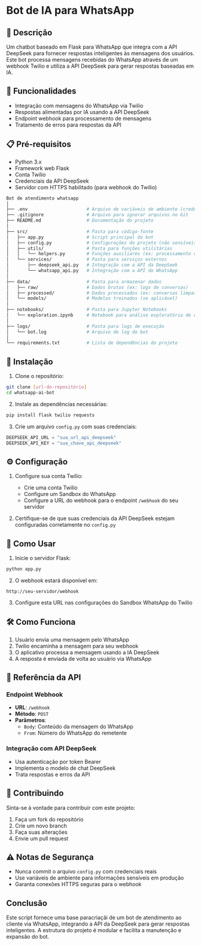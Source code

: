 # Bot de IA para WhatsApp

## 📝 Descrição
Um chatbot baseado em Flask para WhatsApp que integra com a API DeepSeek para fornecer respostas inteligentes às mensagens dos usuários. Este bot processa mensagens recebidas do WhatsApp através de um webhook Twilio e utiliza a API DeepSeek para gerar respostas baseadas em IA.

## 🚀 Funcionalidades
- Integração com mensagens do WhatsApp via Twilio
- Respostas alimentadas por IA usando a API DeepSeek
- Endpoint webhook para processamento de mensagens
- Tratamento de erros para respostas da API

## 📋 Pré-requisitos
- Python 3.x
- Framework web Flask
- Conta Twilio
- Credenciais da API DeepSeek
- Servidor com HTTPS habilitado (para webhook do Twilio)

```bash
Bot de atendimento whatsapp
│
├── .env                      # Arquivo de variáveis de ambiente (credenciais)
├── .gitignore                # Arquivo para ignorar arquivos no Git 
├── README.md                 # Documentação do projeto
│
├── src/                      # Pasta para código-fonte
│   ├── app.py                # Script principal do bot
│   ├── config.py             # Configurações do projeto (não sensíveis)
│   ├── utils/                # Pasta para funções utilitárias
│   │   └── helpers.py        # Funções auxiliares (ex: processamento de texto)
│   └── services/             # Pasta para serviços externos
│       ├── deepseek_api.py   # Integração com a API da DeepSeek
│       └── whatsapp_api.py   # Integração com a API do WhatsApp
│
├── data/                     # Pasta para armazenar dados
│   ├── raw/                  # Dados brutos (ex: logs de conversas)
│   ├── processed/            # Dados processados (ex: conversas limpas)
│   └── models/               # Modelos treinados (se aplicável)
│
├── notebooks/                # Pasta para Jupyter Notebooks
│   └── exploration.ipynb     # Notebook para análise exploratória de dados
│
├── logs/                     # Pasta para logs de execução
│   └── bot.log               # Arquivo de log do bot
│
└── requirements.txt          # Lista de dependências do projeto
```


## 🔧 Instalação

1. Clone o repositório:
```bash
git clone [url-do-repositório]
cd whatsapp-ai-bot
```

2. Instale as dependências necessárias:
```bash
pip install flask twilio requests
```

3. Crie um arquivo `config.py` com suas credenciais:
```python
DEEPSEEK_API_URL = "sua_url_api_deepseek"
DEEPSEEK_API_KEY = "sua_chave_api_deepseek"
```

## ⚙️ Configuração

1. Configure sua conta Twilio:
   - Crie uma conta Twilio
   - Configure um Sandbox do WhatsApp
   - Configure a URL do webhook para o endpoint `/webhook` do seu servidor

2. Certifique-se de que suas credenciais da API DeepSeek estejam configuradas corretamente no `config.py`

## 🚀 Como Usar

1. Inicie o servidor Flask:
```bash
python app.py
```

2. O webhook estará disponível em:
```
http://seu-servidor/webhook
```

3. Configure esta URL nas configurações do Sandbox WhatsApp do Twilio

## 🛠️ Como Funciona

1. Usuário envia uma mensagem pelo WhatsApp
2. Twilio encaminha a mensagem para seu webhook
3. O aplicativo processa a mensagem usando a IA DeepSeek
4. A resposta é enviada de volta ao usuário via WhatsApp

## 📝 Referência da API

### Endpoint Webhook
- **URL**: `/webhook`
- **Método**: `POST`
- **Parâmetros**:
  - `Body`: Conteúdo da mensagem do WhatsApp
  - `From`: Número do WhatsApp do remetente

### Integração com API DeepSeek
- Usa autenticação por token Bearer
- Implementa o modelo de chat DeepSeek
- Trata respostas e erros da API

## 🤝 Contribuindo
Sinta-se à vontade para contribuir com este projeto:
1. Faça um fork do repositório
2. Crie um novo branch
3. Faça suas alterações
4. Envie um pull request

## ⚠️ Notas de Segurança
- Nunca commit o arquivo `config.py` com credenciais reais
- Use variáveis de ambiente para informações sensíveis em produção
- Garanta conexões HTTPS seguras para o webhook

## Conclusão
Este script fornece uma base paracriaçãi de um bot de atendimento ao cliente via WhatsApp, integrando a API da DeepSeek para gerar respostas inteligentes. A estrutura do projeto é modular e facilita a manutenção e expansão do bot.





